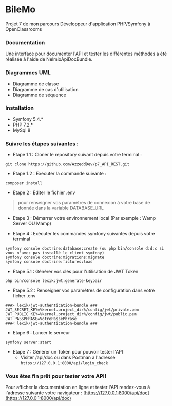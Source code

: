 # BileMo
Projet 7 de mon parcours Développeur d'application PHP/Symfony à OpenClassrooms

### Documentation
Une interface pour documenter l'API et tester les différentes méthodes a été réalisée à l'aide de NelmioApiDocBundle.

### Diagrammes UML
* Diagramme de classe
* Diagramme de cas d'utilisation
* Diagramme de séquence

### Installation
* Symfony 5.4.*
* PHP 7.2.*
* MySql 8

### Suivre les étapes suivantes :
* Etape 1.1 : Cloner le repository suivant depuis votre terminal :
```
git clone https://github.com/AzzeddDev/p7_API_REST.git
```

* Etape 1.2 : Executer la commande suivante :
```
composer install
```

* Etape 2 : Editer le fichier .env
> pour renseigner vos paramètres de connexion à votre base de donnée dans la variable DATABASE_URL

* Etape 3 : Démarrer votre environnement local (Par exemple : Wamp Server OU Mamp)

* Etape 4 : Exécuter les commandes symfony suivantes depuis votre terminal
```
symfony console doctrine:database:create (ou php bin/console d:d:c si vous n'avez pas installé le client symfony)
symfony console doctrine:migrations:migrate
symfony console doctrine:fictures:load
```

* Etape 5.1 : Générer vos clés pour l'utilisation de JWT Token
```
php bin/console lexik:jwt:generate-keypair
```

* Etape 5.2 : Renseigner vos paramètres de configuration dans votre ficher .env
```
###> lexik/jwt-authentication-bundle ###
JWT_SECRET_KEY=%kernel.project_dir%/config/jwt/private.pem
JWT_PUBLIC_KEY=%kernel.project_dir%/config/jwt/public.pem
JWT_PASSPHRASE=VotrePassePhrase
###< lexik/jwt-authentication-bundle ###
```

* Etape 6 : Lancer le serveur
```
symfony server:start
```

* Etape 7 : Générer un Token pour pouvoir tester l'API
   - Visiter /api/doc ou dans Postman a l'adresse ``` https://127.0.0.1:8000/api/login_check ```


### Vous êtes fin prêt pour tester votre API!
Pour afficher la documentation en ligne et tester l'API rendez-vous à l'adresse suivante votre navigateur :
[https://127.0.0.1:8000/api/doc](https://127.0.0.1:8000/api/doc)
